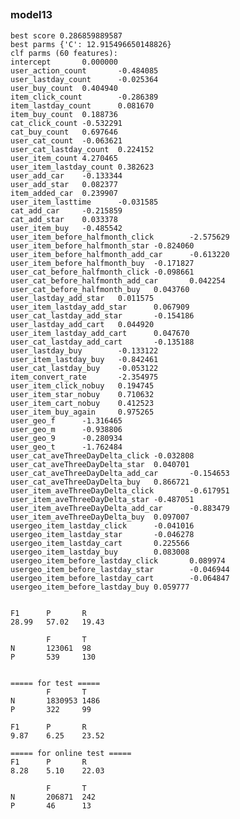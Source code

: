##

### model13

	best score 0.286859889587
	best parms {'C': 12.915496650148826}
	clf parms (60 features):
	intercept       0.000000
	user_action_count       -0.484085
	user_lastday_count      -0.025364
	user_buy_count  0.404940
	item_click_count        -0.286389
	item_lastday_count      0.081670
	item_buy_count  0.188736
	cat_click_count -0.532291
	cat_buy_count   0.697646
	user_cat_count  -0.063621
	user_cat_lastday_count  0.224152
	user_item_count 4.270465
	user_item_lastday_count 0.382623
	user_add_car    -0.133344
	user_add_star   0.082377
	item_added_car  0.239907
	user_item_lasttime      -0.031585
	cat_add_car     -0.215859
	cat_add_star    0.033378
	user_item_buy   -0.485542
	user_item_before_halfmonth_click        -2.575629
	user_item_before_halfmonth_star -0.824060
	user_item_before_halfmonth_add_car      -0.613220
	user_item_before_halfmonth_buy  -0.171827
	user_cat_before_halfmonth_click -0.098661
	user_cat_before_halfmonth_add_car       0.042254
	user_cat_before_halfmonth_buy   0.043760
	user_lastday_add_star   0.011575
	user_item_lastday_add_star      0.067909
	user_cat_lastday_add_star       -0.154186
	user_lastday_add_cart   0.044920
	user_item_lastday_add_cart      0.047670
	user_cat_lastday_add_cart       -0.135188
	user_lastday_buy        -0.133122
	user_item_lastday_buy   -0.842461
	user_cat_lastday_buy    -0.053122
	item_convert_rate       -2.354975
	user_item_click_nobuy   0.194745
	user_item_star_nobuy    0.710632
	user_item_cart_nobuy    0.412523
	user_item_buy_again     0.975265
	user_geo_f      -1.316465
	user_geo_m      -0.938806
	user_geo_9      -0.280934
	user_geo_t      -1.762484
	user_cat_aveThreeDayDelta_click -0.032808
	user_cat_aveThreeDayDelta_star  0.040701
	user_cat_aveThreeDayDelta_add_car       -0.154653
	user_cat_aveThreeDayDelta_buy   0.866721
	user_item_aveThreeDayDelta_click        -0.617951
	user_item_aveThreeDayDelta_star -0.487051
	user_item_aveThreeDayDelta_add_car      -0.883479
	user_item_aveThreeDayDelta_buy  0.097007
	usergeo_item_lastday_click      -0.041016
	usergeo_item_lastday_star       -0.046278
	usergeo_item_lastday_cart       0.225566
	usergeo_item_lastday_buy        0.083008
	usergeo_item_before_lastday_click       0.089974
	usergeo_item_before_lastday_star        -0.046944
	usergeo_item_before_lastday_cart        -0.064847
	usergeo_item_before_lastday_buy 0.059777


	F1      P       R
	28.99   57.02   19.43

			F       T
	N       123061  98
	P       539     130


	===== for test =====
			F       T
	N       1830953 1486
	P       322     99

	F1      P       R
	9.87    6.25    23.52

	===== for online test =====
	F1      P       R
	8.28    5.10    22.03

			F       T
	N       206871  242
	P       46      13